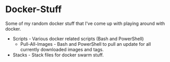 # Docker-Stuff
Some of my random docker stuff that I've come up with playing around with docker.

- Scripts - Various docker related scripts (Bash and PowerShell)
  - Pull-All-Images - Bash and PowerShell to pull an update for all currently downloaded images and tags.
- Stacks - Stack files for docker swarm stuff.
